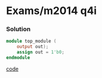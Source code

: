 # Exams/m2014 q4i
### Solution
```Verilog
module top_module (
    output out);
	assign out = 1'b0;
endmodule
```
[code](./45.v)
